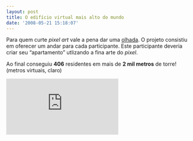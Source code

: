 ```yaml
---
layout: post
title: O edifício virtual mais alto do mundo
date: '2008-05-21 15:18:07'
---
```



Para quem curte *pixel art* vale a pena dar uma [olhada](http://www.mrwong.de/myhouse/index.htm). O projeto consistiu em oferecer um andar para cada participante. Este participante deveria criar seu “apartamento” utlizando a fina arte do *pixel*.

Ao final conseguiu **406** residentes em mais de **2 mil metros** de torre! (metros virtuais, claro)

[![Tallest virtual building](http://seiti.eti.br/gallery2/main.php?g2_view=core.DownloadItem&g2_itemId=3245)](http://www.mrwong.de/myhouse/index.htm)


